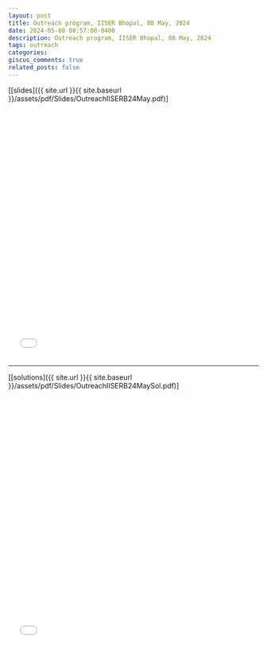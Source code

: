 ```yaml
---
layout: post
title: Outreach program, IISER Bhopal, 08 May, 2024
date: 2024-05-08 08:57:00-0400
description: Outreach program, IISER Bhopal, 08 May, 2024
tags: outreach
categories: 
giscus_comments: true
related_posts: false
---
```


[[slides]({{ site.url }}{{ site.baseurl }}/assets/pdf/Slides/OutreachIISERB24May.pdf)]

<iframe src="{{ site.baseurl }}/assets/pdf/Slides/OutreachIISERB24May.pdf" width="100%" height="500" frameborder="no" border="0" marginwidth="0" marginheight="0"></iframe>

---

[[solutions]({{ site.url }}{{ site.baseurl }}/assets/pdf/Slides/OutreachIISERB24MaySol.pdf)]

<iframe src="{{ site.baseurl }}/assets/pdf/Slides/OutreachIISERB24MaySol.pdf" width="100%" height="500" frameborder="no" border="0" marginwidth="0" marginheight="0"></iframe>
